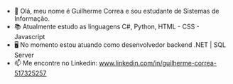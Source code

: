 - 👋 Olá, meu nome é Guilherme Correa e sou estudante de Sistemas de Informação.
- 📚 Atualmente estudo as linguagens C#, Python, HTML - CSS - Javascript
- 🖥️ No momento estou atuando como desenvolvedor backend .NET | SQL Server
- 📫 Me encontre no Linkedin: www.linkedin.com/in/guilherme-correa-517325257 

<!---
GuilhermeCorrea-C/GuilhermeCorrea-C is a ✨ special ✨ repository because its `README.md` (this file) appears on your GitHub profile.
You can click the Preview link to take a look at your changes.
--->
